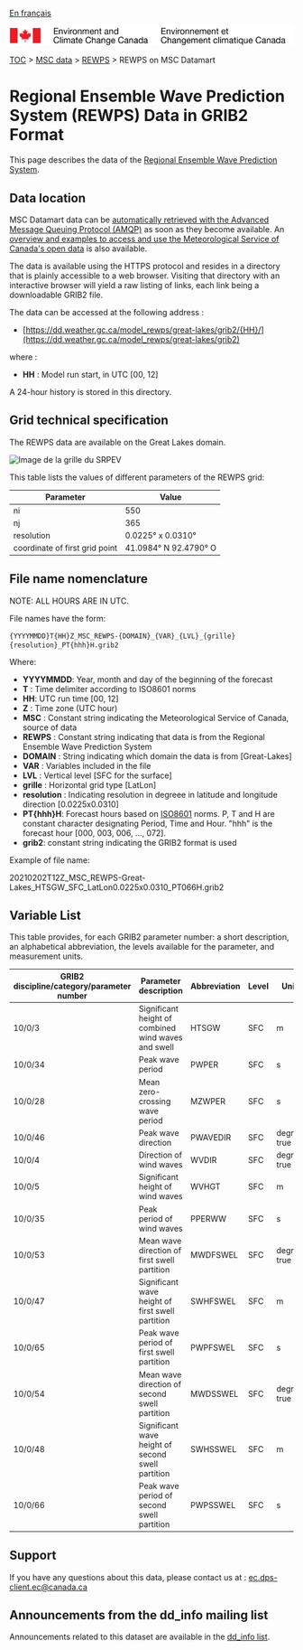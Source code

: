 [En français](readme_rewps-datamart_fr.md)

![ECCC logo](../../img_eccc-logo.png)

[TOC](../../readme_en.md) > [MSC data](../readme_en.md) > [REWPS](readme_rewps_en.md) > REWPS on MSC Datamart

# Regional Ensemble Wave Prediction System (REWPS) Data in GRIB2 Format

This page describes the data of the [Regional Ensemble Wave Prediction System](readme_rewps_en.md).

## Data location

MSC Datamart data can be [automatically retrieved with the Advanced Message Queuing Protocol (AMQP)](../../msc-datamart/amqp_en.md) as soon as they become available. An [overview and examples to access and use the Meteorological Service of Canada's open data](../../usage/readme_en.md) is also available.

The data is available using the HTTPS protocol and resides in a directory that is plainly accessible to a web browser. Visiting that directory with an interactive browser will yield a raw listing of links, each link being a downloadable GRIB2 file.

The data can be accessed at the following address :

* [https://dd.weather.gc.ca/model_rewps/great-lakes/grib2/{HH}/](https://dd.weather.gc.ca/model_rewps/great-lakes/grib2)

where :

* __HH__ : Model run start, in UTC [00, 12]

A 24-hour history is stored in this directory.

## Grid technical specification

The REWPS data are available on the Great Lakes domain.

![Image de la grille du SRPEV](https://collaboration.cmc.ec.gc.ca/cmc/cmos/public_doc/msc-data/nwp_rewps/grille_rewps_grl.png)

This table lists the values of different parameters of the REWPS grid:

| Parameter | Value |
| ------ | ------ |
| ni | 550 |
| nj | 365 |
| resolution | 0.0225° x 0.0310° |
| coordinate of first grid point | 41.0984° N  92.4790° O |


## File name nomenclature

NOTE:  ALL HOURS ARE IN UTC.

File names have the form:

```
{YYYYMMDD}T{HH}Z_MSC_REWPS-{DOMAIN}_{VAR}_{LVL}_{grille}{resolution}_PT{hhh}H.grib2
```

Where:

* __YYYYMMDD__: Year, month and day of the beginning of the forecast
* __T__ : Time delimiter according to ISO8601 norms
* __HH__: UTC run time [00, 12]
* __Z__ : Time zone (UTC hour)
* __MSC__ : Constant string indicating the Meteorological Service of Canada, source of data
* __REWPS__ : Constant string indicating that data is from the Regional Ensemble Wave Prediction System
* __DOMAIN__ : String indicating which domain the data is from [Great-Lakes]
* __VAR__ : Variables included in the file
* __LVL__ : Vertical level [SFC for the surface]
* __grille__ : Horizontal grid type [LatLon]
* __resolution__ : Indicating resolution in degreee in latitude and longitude direction [0.0225x0.0310]
* __PT{hhh}H__: Forecast hours based on [ISO8601](https://en.wikipedia.org/wiki/ISO_8601) norms. P, T and H are constant character designating Period, Time and Hour. "hhh" is the forecast hour [000, 003, 006, ..., 072].
* __grib2__: constant string indicating the GRIB2 format is used

Example of file name:

20210202T12Z_MSC_REWPS-Great-Lakes_HTSGW_SFC_LatLon0.0225x0.0310_PT066H.grib2

## Variable List

This table provides, for each GRIB2 parameter number: a short description, an alphabetical abbreviation, the levels available for the parameter, and measurement units.

|GRIB2 discipline/category/parameter number | Parameter description |	Abbreviation |	Level |	Units |
|-------------------------------------------|-----------------------|----------------|--------|-------|
|10/0/3 |	Significant height of combined wind waves and swell |	HTSGW |	SFC |	m|
|10/0/34 |	Peak wave period |	PWPER |	SFC |	s|
|10/0/28 |	Mean zero-crossing wave period |	MZWPER |	SFC |	s|
|10/0/46 |	Peak wave direction |	PWAVEDIR |	SFC |	degrees true|
|10/0/4 |	Direction of wind waves |	WVDIR |	SFC |	degrees true|
|10/0/5 |	Significant height of wind waves |	WVHGT |	SFC |	m|
|10/0/35 |	Peak period of wind waves |	PPERWW |	SFC |	s|
|10/0/53 |	Mean wave direction of first swell partition |	MWDFSWEL |	SFC 	|degrees true|
|10/0/47 |	Significant wave height of first swell partition |	SWHFSWEL |	SFC |	m|
|10/0/65 |	Peak wave period of first swell partition 	|PWPFSWEL |	SFC |	s|
|10/0/54 |	Mean wave direction of second swell partition |	MWDSSWEL |	SFC 	|degrees true|
|10/0/48 |	Significant wave height of second swell partition |	SWHSSWEL |	SFC |	m|
|10/0/66 |	Peak wave period of second swell partition 	|PWPSSWEL |	SFC |	s|

## Support

If you have any questions about this data, please contact us at : [ec.dps-client.ec@canada.ca](mailto:ec.dps-client.ec@canada.ca)

## Announcements from the dd_info mailing list

Announcements related to this dataset are available in the [dd_info list](https://lists.ec.gc.ca/cgi-bin/mailman/listinfo/dd_info).


